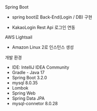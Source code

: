 Spring Boot

- spring boot로 Back-End(Login / DB) 구현
  
- KakaoLogin Rest Api 로그인 연동

AWS Lightsail 
- Amazon Linux 2로 인스턴스 생성 

개발 환경
- IDE: IntelliJ IDEA Community
- Gradle - Java 17
- Spring Boot 3.2.0
- mysql 8.0.35
- Lombok
- Spring Web
- Spring Data JPA
- mysql-connetor 8.0.28
